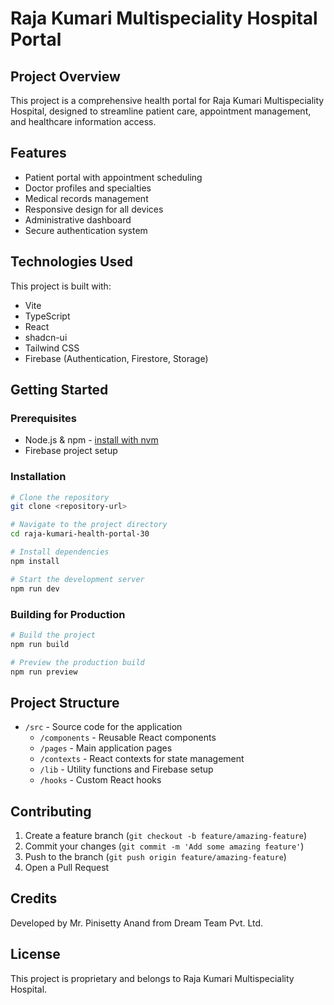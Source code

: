 # Raja Kumari Multispeciality Hospital Portal

## Project Overview

This project is a comprehensive health portal for Raja Kumari Multispeciality Hospital, designed to streamline patient care, appointment management, and healthcare information access.

## Features

- Patient portal with appointment scheduling
- Doctor profiles and specialties
- Medical records management
- Responsive design for all devices
- Administrative dashboard
- Secure authentication system

## Technologies Used

This project is built with:

- Vite
- TypeScript
- React
- shadcn-ui
- Tailwind CSS
- Firebase (Authentication, Firestore, Storage)

## Getting Started

### Prerequisites

- Node.js & npm - [install with nvm](https://github.com/nvm-sh/nvm#installing-and-updating)
- Firebase project setup

### Installation

```sh
# Clone the repository
git clone <repository-url>

# Navigate to the project directory
cd raja-kumari-health-portal-30

# Install dependencies
npm install

# Start the development server
npm run dev
```

### Building for Production

```sh
# Build the project
npm run build

# Preview the production build
npm run preview
```

## Project Structure

- `/src` - Source code for the application
  - `/components` - Reusable React components
  - `/pages` - Main application pages
  - `/contexts` - React contexts for state management
  - `/lib` - Utility functions and Firebase setup
  - `/hooks` - Custom React hooks

## Contributing

1. Create a feature branch (`git checkout -b feature/amazing-feature`)
2. Commit your changes (`git commit -m 'Add some amazing feature'`)
3. Push to the branch (`git push origin feature/amazing-feature`)
4. Open a Pull Request

## Credits

Developed by Mr. Pinisetty Anand from Dream Team Pvt. Ltd.

## License

This project is proprietary and belongs to Raja Kumari Multispeciality Hospital.
